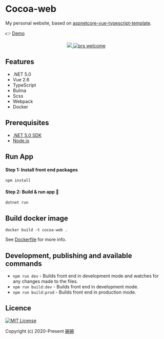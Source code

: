 # Cocoa-web
My personal website, based on [aspnetcore-vue-typescript-template](https://github.com/danijelh/aspnetcore-vue-typescript-template).

👉 [Demo](https://surbowl.online)

<p style="text-align:center">
    <a href="./LICENSE">
      <img src="https://img.shields.io/badge/license-MIT-blue.svg?style=flat" />
    </a>
    <a href="https://github.com/Surbowl/cocoa-web/pulls">
        <img src="https://img.shields.io/badge/PRs-welcome-brightgreen.svg" alt="prs welcome">
    </a>
</p>

## Features
- .NET 5.0
- Vue 2.6
- TypeScript
- Bulma
- Scss
- Webpack
- Docker

## Prerequisites
- [.NET 5.0 SDK](https://dotnet.microsoft.com/download/dotnet-core)
- [Node.js](https://nodejs.org)

## Run App
#### Step 1: Install front end packages
    npm install
#### Step 2: Build & run app 🚀
    dotnet run

## Build docker image
    docker build -t cocoa-web .
See [Dockerfile](https://github.com/Surbowl/cocoa-web/blob/5.0.0/src/Dockerfile) for more info.

## Development, publishing and available commands
- `npm run dev` - Builds front end in development mode and watches for any changes made to the files.
- `npm run build:dev` - Builds front end in development mode.
- `npm run build:prod` - Builds front end in production mode.

## Licence
[![MIT License](https://img.shields.io/badge/license-MIT-blue.svg?style=flat)](/LICENSE)

Copyright (c) 2020-Present [碗碗](https://github.com/Surbowl)
